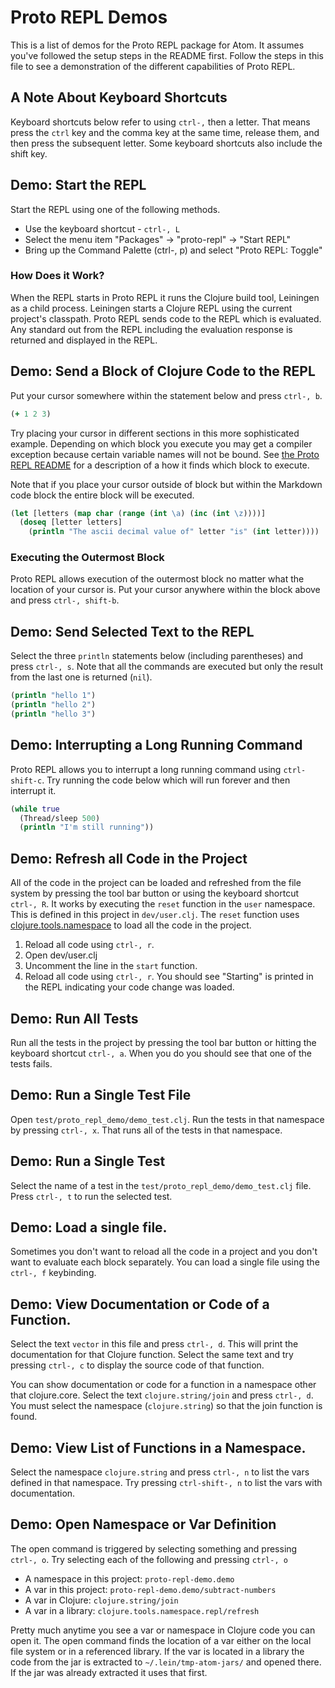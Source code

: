 # Proto REPL Demos

This is a list of demos for the Proto REPL package for Atom. It assumes you've followed the setup steps in the README first. Follow the steps in this file to see a demonstration of the different capabilities of Proto REPL.

## A Note About Keyboard Shortcuts

Keyboard shortcuts below refer to using `ctrl-,` then a letter. That means press the `ctrl` key and the comma key at the same time, release them, and then press the subsequent letter. Some keyboard shortcuts also include the shift key.

## Demo: Start the REPL

Start the REPL using one of the following methods.

* Use the keyboard shortcut - `ctrl-, L`
* Select the menu item "Packages" -> "proto-repl" -> "Start REPL"
* Bring up the Command Palette (ctrl-, p) and select "Proto REPL: Toggle"

### How Does it Work?

When the REPL starts in Proto REPL it runs the Clojure build tool, Leiningen as a child process. Leiningen starts a Clojure REPL using the current project's classpath. Proto REPL sends code to the REPL which is evaluated. Any standard out from the REPL including the evaluation response is returned and displayed in the REPL.

## Demo: Send a Block of Clojure Code to the REPL

Put your cursor somewhere within the statement below and press `ctrl-, b`.

```clojure
(+ 1 2 3)
```

Try placing your cursor in different sections in this more sophisticated example. Depending on which block you execute you may get a compiler exception because certain variable names will not be bound. See [the Proto REPL README](https://github.com/jasongilman/proto-repl#sending-a-block) for a description of a how it finds which block to execute.

Note that if you place your cursor outside of block but within the Markdown code block the entire block will be executed.

```clojure
(let [letters (map char (range (int \a) (inc (int \z))))]
  (doseq [letter letters]
    (println "The ascii decimal value of" letter "is" (int letter))))
```

### Executing the Outermost Block

Proto REPL allows execution of the outermost block no matter what the location of your cursor is. Put your cursor anywhere within the block above and press `ctrl-, shift-b`.

## Demo: Send Selected Text to the REPL

Select the three `println` statements below (including parentheses) and press `ctrl-, s`. Note that all the commands are executed but only the result from the last one is returned (`nil`). 

```clojure
(println "hello 1")
(println "hello 2")
(println "hello 3")
```

## Demo: Interrupting a Long Running Command

Proto REPL allows you to interrupt a long running command using `ctrl-shift-c`. Try running the code below which will run forever and then interrupt it.

```clojure
(while true
  (Thread/sleep 500)
  (println "I'm still running"))
```

## Demo: Refresh all Code in the Project

All of the code in the project can be loaded and refreshed from the file system by pressing the tool bar button or using the keyboard shortcut `ctrl-, R`. It works by executing the `reset` function in the `user` namespace. This is defined in this project in `dev/user.clj`. The `reset` function uses [clojure.tools.namespace](https://github.com/clojure/tools.namespace) to load all the code in the project.

1. Reload all code using `ctrl-, r`.
2. Open dev/user.clj
3. Uncomment the line in the `start` function.
4. Reload all code using `ctrl-, r`. You should see "Starting" is printed in the REPL indicating your code change was loaded.

## Demo: Run All Tests

Run all the tests in the project by pressing the tool bar button or hitting the keyboard shortcut `ctrl-, a`. When you do you should see that one of the tests fails.

## Demo: Run a Single Test File

Open `test/proto_repl_demo/demo_test.clj`. Run the tests in that namespace by pressing `ctrl-, x`. That runs all of the tests in that namespace.

## Demo: Run a Single Test

Select the name of a test in the `test/proto_repl_demo/demo_test.clj` file. Press `ctrl-, t` to run the selected test.

## Demo: Load a single file.

Sometimes you don't want to reload all the code in a project and you don't want to evaluate each block separately. You can load a single file using the `ctrl-, f` keybinding.

## Demo: View Documentation or Code of a Function.

Select the text `vector` in this file and press `ctrl-, d`. This will print the documentation for that Clojure function. Select the same text and try pressing `ctrl-, c` to display the source code of that function.

You can show documentation or code for a function in a namespace other that clojure.core. Select the text `clojure.string/join` and press `ctrl-, d`. You must select the namespace (`clojure.string`) so that the join function is found.

## Demo: View List of Functions in a Namespace.

Select the namespace `clojure.string` and press `ctrl-, n` to list the vars defined in that namespace. Try pressing `ctrl-shift-, n` to list the vars with documentation.

## Demo: Open Namespace or Var Definition

The open command is triggered by selecting something and pressing `ctrl-, o`. Try selecting each of the following and pressing `ctrl-, o`

* A namespace in this project: `proto-repl-demo.demo`
* A var in this project: `proto-repl-demo.demo/subtract-numbers`
* A var in Clojure: `clojure.string/join`
* A var in a library: `clojure.tools.namespace.repl/refresh`

Pretty much anytime you see a var or namespace in Clojure code you can open it. The open command finds the location of a var either on the local file system or in a referenced library. If the var is located in a library the code from the jar is extracted to `~/.lein/tmp-atom-jars/` and opened there. If the jar was already extracted it uses that first.
